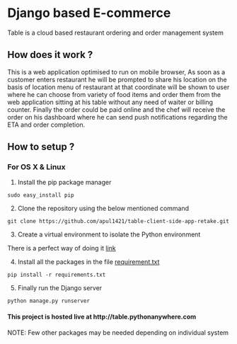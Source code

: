 # Django based E-commerce
Table is a cloud based restaurant ordering and order management system <br>

## How does it work ?

This is a web application optimised to run on mobile browser, As soon as a customer enters restaurant he will be prompted to share his location on the basis of location menu of restaurant at that coordinate will be shown to user where he can choose from variety of food items and order them from the web application sitting at his table without any need of waiter or billing counter. Finally the order could be paid online and the chef will receive the order on his dashboard where he can send push notifications regarding the ETA and order completion.         

## How to setup ?
### For OS X & Linux 
1. Install the pip package manager 

``` sudo easy_install pip ```

2. Clone the repository using the below mentioned command 

``` git clone https://github.com/apul1421/table-client-side-app-retake.git ```

3. Create a virtual environment to isolate the Python environment 

There is a perfect way of doing it [link](https://virtualenv.pypa.io/en/stable/)

4. Install all the packages in the file [requirement.txt](https://github.com/apul1421/table-client-side-app-retake/blob/master/requirements.txt)

``` pip install -r requirements.txt ``` 

5. Finally run the Django server

``` python manage.py runserver ```
 

<h4> This project is hosted live at http://table.pythonanywhere.com </h4>


NOTE: Few other packages may be needed depending on individual system 

